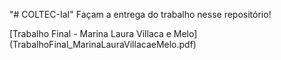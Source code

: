 "# COLTEC-IaI"
Façam a entrega do trabalho nesse repositório!

[Trabalho Final - Marina Laura Villaca e Melo] (TrabalhoFinal_MarinaLauraVillacaeMelo.pdf)
